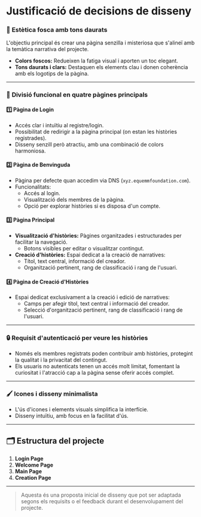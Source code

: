 # Justificació de decisions de disseny

### 🌌 **Estètica fosca amb tons daurats**
L'objectiu principal és crear una pàgina senzilla i misteriosa que s'alineï amb la temàtica narrativa del projecte.  
- **Colors foscos:** Redueixen la fatiga visual i aporten un toc elegant.  
- **Tons daurats i clars:** Destaquen els elements clau i donen coherència amb els logotips de la pàgina.  

---

### 🧭 **Divisió funcional en quatre pàgines principals**

#### 1️⃣ **Pàgina de Login**
- Accés clar i intuïtiu al registre/login.  
- Possibilitat de redirigir a la pàgina principal (on estan les històries registrades).  
- Disseny senzill però atractiu, amb una combinació de colors harmoniosa.  

#### 2️⃣ **Pàgina de Benvinguda**
- Pàgina per defecte quan accedim via DNS (`xyz.equemmfoundation.com`).  
- Funcionalitats:
  - Accés al login.  
  - Visualització dels membres de la pàgina.  
  - Opció per explorar històries si es disposa d'un compte.  

#### 3️⃣ **Pàgina Principal**
- **Visualització d'històries:** Pàgines organitzades i estructurades per facilitar la navegació.  
  - Botons visibles per editar o visualitzar contingut.  
- **Creació d'històries:** Espai dedicat a la creació de narratives:
  - Títol, text central, informació del creador.  
  - Organització pertinent, rang de classificació i rang de l'usuari.

#### 4️⃣ **Pàgina de Creació d'Històries**
- Espai dedicat exclusivament a la creació i edició de narratives:  
  - Camps per afegir títol, text central i informació del creador.  
  - Selecció d'organització pertinent, rang de classificació i rang de l'usuari. 
---

### 🔒 **Requisit d'autenticació per veure les històries**
- Només els membres registrats poden contribuir amb històries, protegint la qualitat i la privacitat del contingut.  
- Els usuaris no autenticats tenen un accés molt limitat, fomentant la curiositat i l'atracció cap a la pàgina sense oferir accés complet.  

---

### 🖌️ **Icones i disseny minimalista**
- L'ús d'icones i elements visuals simplifica la interfície.  
- Disseny intuïtiu, amb focus en la facilitat d'ús.  

---

## 🗂️ Estructura del projecte
1. **Login Page**  
2. **Welcome Page**  
3. **Main Page**
4. **Creation Page**

---

> Aquesta és una proposta inicial de disseny que pot ser adaptada segons els requisits o el feedback durant el desenvolupament del projecte.

